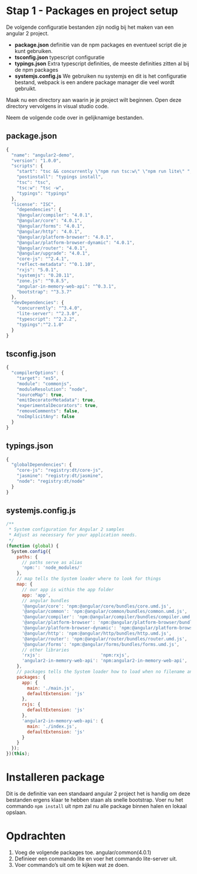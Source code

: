 # Stap 1 - Packages en project setup
De volgende configuratie bestanden zijn nodig bij het maken van een angular 2 project.

- **package.json** definitie van de npm packages en eventueel script die je kunt gebruiken.
- **tsconfig.json** typescript configuratie
- **typings.json** Extra typescript definities, de meeste definities zitten al bij de npm packages
- **systemjs.config.js** We gebruiken nu systemjs en dit is het configuratie bestand, webpack is een andere package manager die veel wordt gebruikt.

Maak nu een directory aan waarin je je project wilt beginnen. Open deze directory vervolgens in visual studio code.

Neem de volgende code over in gelijknamige bestanden.

## package.json

```javascript
{
  "name": "angular2-demo",
  "version": "1.0.0",
  "scripts": {
    "start": "tsc && concurrently \"npm run tsc:w\" \"npm run lite\" ",
    "postinstall": "typings install",
    "tsc": "tsc",
    "tsc:w": "tsc -w",
    "typings": "typings"
  },
  "license": "ISC",
    "dependencies": {
    "@angular/compiler": "4.0.1",
    "@angular/core": "4.0.1",
    "@angular/forms": "4.0.1",
    "@angular/http": "4.0.1",
    "@angular/platform-browser": "4.0.1",
    "@angular/platform-browser-dynamic": "4.0.1",
    "@angular/router": "4.0.1",
    "@angular/upgrade": "4.0.1",
    "core-js": "^2.4.1",
    "reflect-metadata": "^0.1.10",
    "rxjs": "5.0.1",
    "systemjs": "0.20.11",
    "zone.js": "^0.8.5",
    "angular-in-memory-web-api": "^0.3.1",
    "bootstrap": "^3.3.7"
  },
  "devDependencies": {
    "concurrently": "^3.4.0",
    "lite-server": "^2.3.0",
    "typescript": "^2.2.2",
    "typings":"^2.1.0"
  }
}
```

## tsconfig.json

```javascript
{
  "compilerOptions": {
    "target": "es5",
    "module": "commonjs",
    "moduleResolution": "node",
    "sourceMap": true,
    "emitDecoratorMetadata": true,
    "experimentalDecorators": true,
    "removeComments": false,
    "noImplicitAny": false
  }
}
```

## typings.json

```javascript
{
  "globalDependencies": {
    "core-js": "registry:dt/core-js",
    "jasmine": "registry:dt/jasmine",
    "node": "registry:dt/node"
  }
}
```

## systemjs.config.js

```javascript
/**
 * System configuration for Angular 2 samples
 * Adjust as necessary for your application needs.
 */
(function (global) {
  System.config({
    paths: {
      // paths serve as alias
      'npm:': 'node_modules/'
    },
    // map tells the System loader where to look for things
    map: {
      // our app is within the app folder
      app: 'app',
      // angular bundles
      '@angular/core': 'npm:@angular/core/bundles/core.umd.js',
      '@angular/common': 'npm:@angular/common/bundles/common.umd.js',
      '@angular/compiler': 'npm:@angular/compiler/bundles/compiler.umd.js',
      '@angular/platform-browser': 'npm:@angular/platform-browser/bundles/platform-browser.umd.js',
      '@angular/platform-browser-dynamic': 'npm:@angular/platform-browser-dynamic/bundles/platform-browser-dynamic.umd.js',
      '@angular/http': 'npm:@angular/http/bundles/http.umd.js',
      '@angular/router': 'npm:@angular/router/bundles/router.umd.js',
      '@angular/forms': 'npm:@angular/forms/bundles/forms.umd.js',
      // other libraries
      'rxjs':                       'npm:rxjs',
      'angular2-in-memory-web-api': 'npm:angular2-in-memory-web-api',
    },
    // packages tells the System loader how to load when no filename and/or no extension
    packages: {
      app: {
        main: './main.js',
        defaultExtension: 'js'
      },
      rxjs: {
        defaultExtension: 'js'
      },
      'angular2-in-memory-web-api': {
        main: './index.js',
        defaultExtension: 'js'
      }
    }
  });
})(this);
```

# Installeren package
Dit is de definitie van een standaard angular 2 project het is handig om deze bestanden ergens klaar te hebben staan als snelle bootstrap.
Voer nu het commando `npm install` uit npm zal nu alle package binnen halen en lokaal opslaan.

# Opdrachten
1. Voeg de volgende packages toe. angular/common(4.0.1)
2. Definieer een commando lite en voer het commando lite-server uit.
3. Voer commando’s uit om te kijken wat ze doen.
